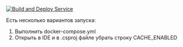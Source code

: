[![Build and Deploy Service](https://github.com/KenueYy/AdPlatformsTestWork/actions/workflows/test-build-and-deploy.yml/badge.svg)](https://github.com/KenueYy/AdPlatformsTestWork/actions/workflows/test-build-and-deploy.yml)


Есть несколько вариантов запуска: 
 1. Выполнить docker-compose.yml
 2. Открыть в IDE и в .csproj файле убрать строку <DefineConstants>CACHE_ENABLED</DefineConstants>
